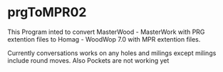 # prgToMPR02

This Program inted to convert MasterWood - MasterWork with PRG extention files to Homag - WoodWop 7.0 with MPR extention files.

Currently conversations works on any holes and milings except milings include round moves. Also Pockets are not working yet
